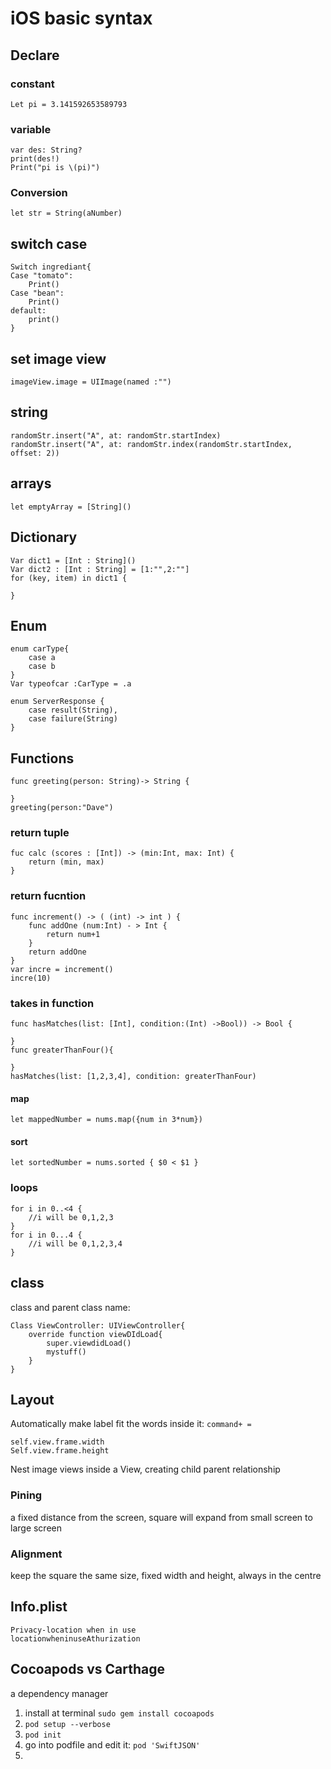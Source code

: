 # iOS basic syntax

## Declare 
### constant

	Let pi = 3.141592653589793 

### variable
	var des: String?
	print(des!)
	Print("pi is \(pi)")
### Conversion
	let str = String(aNumber)

## switch case
	Switch ingrediant{
	Case "tomato":
		Print()
	Case "bean":
		Print()
	default:
		print()
	}

## set image view
	imageView.image = UIImage(named :"")

## string
	randomStr.insert("A", at: randomStr.startIndex)
	randomStr.insert("A", at: randomStr.index(randomStr.startIndex, offset: 2))

## arrays
	let emptyArray = [String]()

## Dictionary

	Var dict1 = [Int : String]()
	Var dict2 : [Int : String] = [1:"",2:""]
	for (key, item) in dict1 {
	
	}

## Enum	
	enum carType{
		case a
		case b
	}
	Var typeofcar :CarType = .a
	
	enum ServerResponse {
		case result(String),
		case failure(String)
	}
## Functions
	func greeting(person: String)-> String {
	
	}
	greeting(person:"Dave")  
		
### return tuple
	fuc calc (scores : [Int]) -> (min:Int, max: Int) {
		return (min, max)
	}	
### return fucntion
	func increment() -> ( (int) -> int ) {
		func addOne (num:Int) - > Int {
			return num+1
		}
		return addOne
	}
	var incre = increment()
	incre(10)
### takes in function
	func hasMatches(list: [Int], condition:(Int) ->Bool)) -> Bool {
		
	}
	func greaterThanFour(){
	
	}
	hasMatches(list: [1,2,3,4], condition: greaterThanFour)
	
#### map
	let mappedNumber = nums.map({num in 3*num})
#### sort
	let sortedNumber = nums.sorted { $0 < $1 }
### loops
	for i in 0..<4 {
		//i will be 0,1,2,3
	}
	for i in 0...4 {
		//i will be 0,1,2,3,4
	}
## class

	
class and parent class name:
	
	Class ViewController: UIViewController{
		override function viewDIdLoad{
			super.viewdidLoad()
			mystuff()
		}
	}

## Layout
Automatically make label fit the words inside it: `command+ =`
	
	self.view.frame.width
	Self.view.frame.height

Nest image views inside a View, creating child parent relationship

### Pining
a fixed distance from the screen, square will expand from small screen to large screen
### Alignment
keep the square the same size, fixed width and height, always in the centre


## Info.plist
	Privacy-location when in use 
	locationwheninuseAthurization

## Cocoapods vs Carthage
a dependency manager

1. install at terminal
	`sudo gem install cocoapods`
2. `pod setup --verbose`
3. `pod init`
4. go into podfile and edit it: `pod 'SwiftJSON'`
5. 






